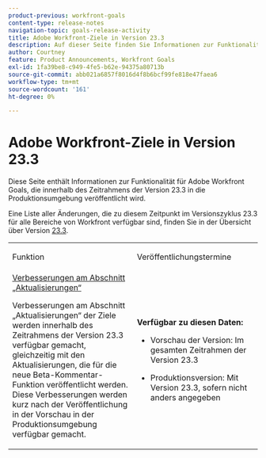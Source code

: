 ```yaml
---
product-previous: workfront-goals
content-type: release-notes
navigation-topic: goals-release-activity
title: Adobe Workfront-Ziele in Version 23.3
description: Auf dieser Seite finden Sie Informationen zur Funktionalität für Adobe Workfront Goals in der neuen Adobe Workfront-Version, die mit Version 23.3 in der Produktionsumgebung veröffentlicht wird.
author: Courtney
feature: Product Announcements, Workfront Goals
exl-id: 1fa39be8-c949-4fe5-b62e-94375a80713b
source-git-commit: abb021a6857f8016d4f8b6bcf99fe818e47faea6
workflow-type: tm+mt
source-wordcount: '161'
ht-degree: 0%

---
```


# Adobe Workfront-Ziele in Version 23.3

Diese Seite enthält Informationen zur Funktionalität für Adobe Workfront Goals, die innerhalb des Zeitrahmens der Version 23.3 in die Produktionsumgebung veröffentlicht wird.

Eine Liste aller Änderungen, die zu diesem Zeitpunkt im Versionszyklus 23.3 für alle Bereiche von Workfront verfügbar sind, finden Sie in der Übersicht über Version [23.3](/help/quicksilver/product-announcements/product-releases/23.3-release-activity/23-3-release-overview.md).

<table>
            <col style="width: 50%;" />
            <col style="width: 50%;" />
            <tbody>
                <tr>
                    <td>
                        <p><span class="bold">Funktion</span>
                        </p>
                    </td>
                    <td>
                        <p><span class="bold">Veröffentlichungstermine</span>
                        </p>
                    </td>
                </tr>
                <tr>
                    <td>
                        <a href="/help/quicksilver/product-announcements/product-releases/goals-release-activity/goals-23-3-release/goals-23-3-may-5.md">Verbesserungen am Abschnitt „Aktualisierungen“</a></p>
                        <p>Verbesserungen am Abschnitt „Aktualisierungen“ der Ziele werden innerhalb des Zeitrahmens der Version 23.3 verfügbar gemacht, gleichzeitig mit den Aktualisierungen, die für die neue Beta-Kommentar-Funktion veröffentlicht werden. Diese Verbesserungen werden kurz nach der Veröffentlichung in der Vorschau in der Produktionsumgebung verfügbar gemacht.</p>
                    </td>
                    <td><p><b>Verfügbar zu diesen Daten:</b></p>
                     <p>
                        </p>
                        <ul>
                            <li>
                                <p>Vorschau der Version: Im gesamten Zeitrahmen der Version 23.3<br /></p>
                            </li>
                            <li>
                                <p><span class="preview">Produktionsversion: Mit Version 23.3, sofern nicht anders angegeben</span></p>
                            </li>
                        </ul>
                    </td>
                </tr>
            </tbody>
        </table>
